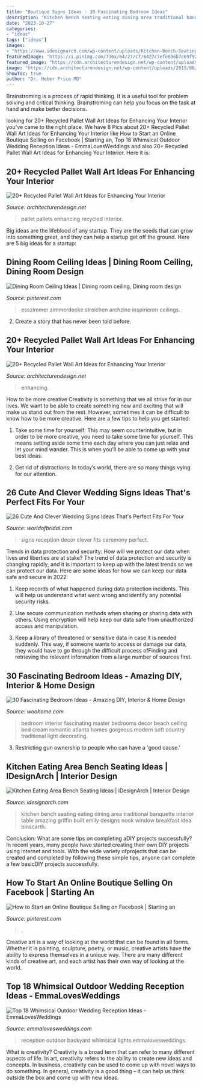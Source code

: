 ```yaml
---
title: "Boutique Signs Ideas : 30 Fascinating Bedroom Ideas"
description: "Kitchen bench seating eating dining area traditional banquette interior table amazing griffin built emily designs nook window breakfast idea binscarth"
date: "2023-10-27"
categories:
- "ideas"
tags: ["ideas"]
images:
- "https://www.idesignarch.com/wp-content/uploads/Kitchen-Bench-Seating-Ideas_8.jpg"
featuredImage: "https://i.pinimg.com/736x/64/27/c7/6427c7efe896b7c69f92806d8f3e997b.jpg"
featured_image: "https://cdn.architecturendesign.net/wp-content/uploads/2015/06/AD-Pallet-Wall-Art-3.jpg"
image: "https://cdn.architecturendesign.net/wp-content/uploads/2015/06/AD-Pallet-Wall-Art-3.jpg"
ShowToc: true
author: "Dr. Heber Price MD"
---
```



Brainstroming is a process of rapid thinking. It is a useful tool for problem solving and critical thinking. Brainstroming can help you focus on the task at hand and make better decisions.

	

		
looking for 20+ Recycled Pallet Wall Art Ideas for Enhancing Your Interior you've came to the right place. We have 8 Pics about 20+ Recycled Pallet Wall Art Ideas for Enhancing Your Interior like How to Start an Online Boutique Selling on Facebook | Starting an, Top 18 Whimsical Outdoor Wedding Reception Ideas - EmmaLovesWeddings and also 20+ Recycled Pallet Wall Art Ideas for Enhancing Your Interior. Here it is:
		
    
## 20+ Recycled Pallet Wall Art Ideas For Enhancing Your Interior

<img loading=lazy src="http://cdn.architecturendesign.net/wp-content/uploads/2015/06/AD-Pallet-Wall-Art-19.jpg" onerror="this.onerror=null;this.src='https://tse4.mm.bing.net/th?id=OIP.LOr43Hb7t_O9NOj7dAYJ8QHaKd&amp;pid=15.1';" alt="20+ Recycled Pallet Wall Art Ideas for Enhancing Your Interior">

_Source: architecturendesign.net_

>pallet pallets enhancing recycled interior. 

	

Big ideas are the lifeblood of any startup. They are the seeds that can grow into something great, and they can help a startup get off the ground. Here are 5 big ideas for a startup: 

    
## Dining Room Ceiling Ideas | Dining Room Ceiling, Dining Room Design

<img loading=lazy src="https://i.pinimg.com/736x/90/6b/c9/906bc94b110554ddbc8b44203033ac2f.jpg" onerror="this.onerror=null;this.src='https://tse1.mm.bing.net/th?id=OIP.9Y_Q7EossG_JD72iY4NyXQAAAA&amp;pid=15.1';" alt="Dining Room Ceiling Ideas | Dining room ceiling, Dining room design">

_Source: pinterest.com_

>esszimmer zimmerdecke streichen archzine inspirieren ceilings. 

	

2. Create a story that has never been told before.

    
## 20+ Recycled Pallet Wall Art Ideas For Enhancing Your Interior

<img loading=lazy src="https://cdn.architecturendesign.net/wp-content/uploads/2015/06/AD-Pallet-Wall-Art-3.jpg" onerror="this.onerror=null;this.src='https://tse2.mm.bing.net/th?id=OIP.aqv6cNnEDFre0O4e9gOsKwHaMZ&amp;pid=15.1';" alt="20+ Recycled Pallet Wall Art Ideas for Enhancing Your Interior">

_Source: architecturendesign.net_

>enhancing. 

	

How to be more creative
Creativity is something that we all strive for in our lives. We want to be able to create something new and exciting that will make us stand out from the rest. However, sometimes it can be difficult to know how to be more creative. Here are a few tips to help you get started:
1. Take some time for yourself: This may seem counterintuitive, but in order to be more creative, you need to take some time for yourself. This means setting aside some time each day where you can just relax and let your mind wander. This is when you’ll be able to come up with your best ideas.

2. Get rid of distractions: In today’s world, there are so many things vying for our attention.

    
## 26 Cute And Clever Wedding Signs Ideas That&#039;s Perfect Fits For Your

<img loading=lazy src="https://www.worldofbridal.com/wp-content/uploads/2017/07/Wedding-Signs-16.jpg" onerror="this.onerror=null;this.src='https://tse1.mm.bing.net/th?id=OIP.gOFA2ClEeBxHnZgX5q_jjAHaLI&amp;pid=15.1';" alt="26 Cute And Clever Wedding Signs Ideas That&#039;s Perfect Fits For Your">

_Source: worldofbridal.com_

>signs reception decor clever fits ceremony perfect. 

	

Trends in data protection and security: How will we protect our data when lives and liberties are at stake?
The trend of data protection and security is changing rapidly, and it is important to keep up with the latest trends so we can protect our data. Here are some ideas for how we can keep our data safe and secure in 2022:
1. Keep records of what happened during data protection incidents. This will help us understand what went wrong and identify any potential security risks.

2. Use secure communication methods when sharing or sharing data with others. Using encryption will help keep our data safe from unauthorized access and manipulation.

3. Keep a library of threatened or sensitive data in case it is needed suddenly. This way, if someone wants to access or damage our data, they would have to go through the difficult process ofFinding and retrieving the relevant information from a large number of sources first.


    
## 30 Fascinating Bedroom Ideas - Amazing DIY, Interior &amp; Home Design

<img loading=lazy src="http://www.woohome.com/wp-content/uploads/2014/03/Bedroom-ideas-2014-19.jpg" onerror="this.onerror=null;this.src='https://tse4.mm.bing.net/th?id=OIP.OcoS6s3XOScpIxoI9-k6cwHaKl&amp;pid=15.1';" alt="30 Fascinating Bedroom Ideas - Amazing DIY, Interior &amp; Home Design">

_Source: woohome.com_

>bedroom interior fascinating master bedrooms decor beach ceiling bed cream romantic atlanta homes gorgeous modern soft country traditional light decorating. 

	

3. Restricting gun ownership to people who can have a 'good cause.'

    
## Kitchen Eating Area Bench Seating Ideas | IDesignArch | Interior Design

<img loading=lazy src="https://www.idesignarch.com/wp-content/uploads/Kitchen-Bench-Seating-Ideas_8.jpg" onerror="this.onerror=null;this.src='https://tse3.mm.bing.net/th?id=OIP.Ti7eAF9qtKxf-H3s9y6HzAHaJ4&amp;pid=15.1';" alt="Kitchen Eating Area Bench Seating Ideas | iDesignArch | Interior Design">

_Source: idesignarch.com_

>kitchen bench seating eating dining area traditional banquette interior table amazing griffin built emily designs nook window breakfast idea binscarth. 

	

Conclusion: What are some tips on completing aDIY projects successfully?
In recent years, many people have started creating their own DIY projects using internet and tools. With the wide variety ofprojects that can be created and completed by following these simple tips, anyone can complete a few basicDIY projects successfully.

    
## How To Start An Online Boutique Selling On Facebook | Starting An

<img loading=lazy src="https://i.pinimg.com/736x/64/27/c7/6427c7efe896b7c69f92806d8f3e997b.jpg" onerror="this.onerror=null;this.src='https://tse3.mm.bing.net/th?id=OIP.vqPby8yRFOE5ub5nz6XMJgHaLH&amp;pid=15.1';" alt="How to Start an Online Boutique Selling on Facebook | Starting an">

_Source: pinterest.com_

>. 

	

Creative art is a way of looking at the world that can be found in all forms. Whether it is painting, sculpture, poetry, or music, creative artists have the ability to express themselves in a unique way. There are many different kinds of creative art, and each artist has their own way of looking at the world.

    
## Top 18 Whimsical Outdoor Wedding Reception Ideas - EmmaLovesWeddings

<img loading=lazy src="http://emmalovesweddings.com/wp-content/uploads/2017/09/trending-backyard-wedding-reception-ideas-with-lights.jpg" onerror="this.onerror=null;this.src='https://tse1.mm.bing.net/th?id=OIP.mU-eZgrmH0SD3Zl48TDH1QHaLH&amp;pid=15.1';" alt="Top 18 Whimsical Outdoor Wedding Reception Ideas - EmmaLovesWeddings">

_Source: emmalovesweddings.com_

>reception outdoor backyard whimsical lights emmalovesweddings. 

	

What is creativity?
Creativity is a broad term that can refer to many different aspects of life. In art, creativity refers to the ability to create new ideas and concepts. In business, creativity can be used to come up with novel ways to do something. In general, creativity is a good thing – it can help us think outside the box and come up with new ideas.


